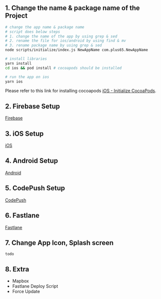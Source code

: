## 1. Change the name & package name of the Project

```bash
# change the app name & package name
# script does below steps
# 1. change the name of the app by using grep & sed
# 2. rename the file for ios/android by using find & mv
# 3. rename package name by using grep & sed 
node scripts/initialize/index.js NewAppName com.plus65.NewAppName

# install libraries
yarn install 
cd ios && pod install # cocoapods should be installed 

# run the app on ios
yarn ios
```

Please refer to this link for installing cocoapods [iOS - Initialize CocoaPods](iOS-Initialize-CocoaPods).


## 2. Firebase Setup

[Firebase](Firebase)

## 3. iOS Setup

[iOS](iOS)

## 4. Android Setup

[Android](Android)

## 5. CodePush Setup

[CodePush](CodePush-(deployment))

## 6. Fastlane

[Fastlane](Fastlane-(deployment))

## 7. Change App Icon, Splash screen

`` todo ``

## 8. Extra

* Mapbox
* Fastlane Deploy Script
* Force Update

